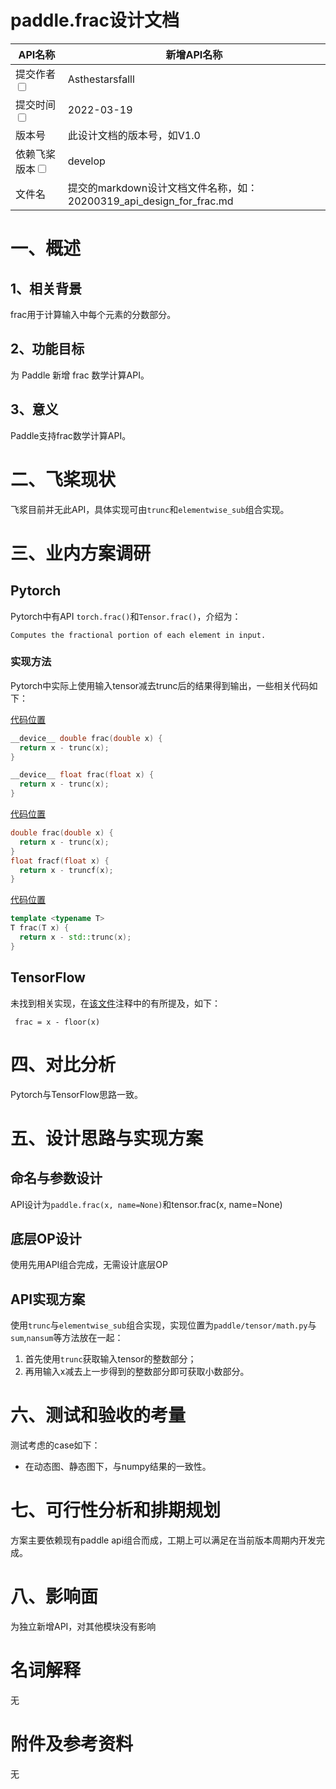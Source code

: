 # paddle.frac设计文档

| API名称                                                      | 新增API名称                                                  |
| ------------------------------------------------------------ | ------------------------------------------------------------ |
| 提交作者<input type="checkbox" class="rowselector hidden">   | Asthestarsfalll                                              |
| 提交时间<input type="checkbox" class="rowselector hidden">   | 2022-03-19                                                   |
| 版本号                                                       | 此设计文档的版本号，如V1.0                                   |
| 依赖飞桨版本<input type="checkbox" class="rowselector hidden"> | develop                                                      |
| 文件名                                                       | 提交的markdown设计文档文件名称，如：20200319_api_design_for_frac.md<br> |


# 一、概述

## 1、相关背景

frac用于计算输入中每个元素的分数部分。

## 2、功能目标

为 Paddle 新增 frac 数学计算API。

## 3、意义

Paddle支持frac数学计算API。

# 二、飞桨现状

飞浆目前并无此API，具体实现可由`trunc`和`elementwise_sub`组合实现。


# 三、业内方案调研

## Pytorch

Pytorch中有API `torch.frac()`和`Tensor.frac()`，介绍为：

```
Computes the fractional portion of each element in input.
```

### 实现方法

Pytorch中实际上使用输入tensor减去trunc后的结果得到输出，一些相关代码如下：

[代码位置](https://github.com/pytorch/pytorch/blob/2d110d514f9611dd00bf63ae5ef7d5ce017c900f/torch/csrc/jit/codegen/cuda/runtime/helpers.cu)

```c++
__device__ double frac(double x) {
  return x - trunc(x);
}

__device__ float frac(float x) {
  return x - trunc(x);
}
```

[代码位置](https://github.com/pytorch/pytorch/blob/3a0c680a14d2f1211adc4dfcc7ab0be5d1f1f214/torch/csrc/jit/codegen/fuser/cpu/resource_strings.h#L46)

```c++
double frac(double x) {
  return x - trunc(x);
}
float fracf(float x) {
  return x - truncf(x);
}
```

[代码位置](https://github.com/pytorch/pytorch/blob/f64906f470916c3edc1937155a8a37e77c35f393/aten/src/ATen/test/vec_test_all_types.h)

```c++
template <typename T>
T frac(T x) {
  return x - std::trunc(x);
}
```

## TensorFlow

未找到相关实现，在[该文件](https://github.com/tensorflow/tensorflow/blob/a0192a3285e2d010ae57a76cc8e8981632655cb9/tensorflow/compiler/mlir/tensorflow/transforms/legalize_hlo_patterns.td#L256)注释中的有所提及，如下：

```
 frac = x - floor(x)
```



# 四、对比分析

Pytorch与TensorFlow思路一致。

# 五、设计思路与实现方案

## 命名与参数设计

API设计为`paddle.frac(x, name=None)`和tensor.frac(x, name=None)

## 底层OP设计

使用先用API组合完成，无需设计底层OP

## API实现方案

使用`trunc`与`elementwise_sub`组合实现，实现位置为`paddle/tensor/math.py`与`sum`,`nansum`等方法放在一起：

1. 首先使用`trunc`获取输入tensor的整数部分；
2. 再用输入x减去上一步得到的整数部分即可获取小数部分。

# 六、测试和验收的考量

测试考虑的case如下：

- 在动态图、静态图下，与numpy结果的一致性。

# 七、可行性分析和排期规划

方案主要依赖现有paddle api组合而成，工期上可以满足在当前版本周期内开发完成。

# 八、影响面

为独立新增API，对其他模块没有影响

# 名词解释

无

# 附件及参考资料

无